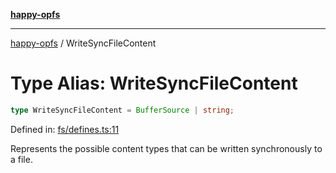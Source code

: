 [**happy-opfs**](../README.md)

***

[happy-opfs](../README.md) / WriteSyncFileContent

# Type Alias: WriteSyncFileContent

```ts
type WriteSyncFileContent = BufferSource | string;
```

Defined in: [fs/defines.ts:11](https://github.com/JiangJie/happy-opfs/blob/7d6f4902eef2f34868c7991f5501261a1d1ff67a/src/fs/defines.ts#L11)

Represents the possible content types that can be written synchronously to a file.
